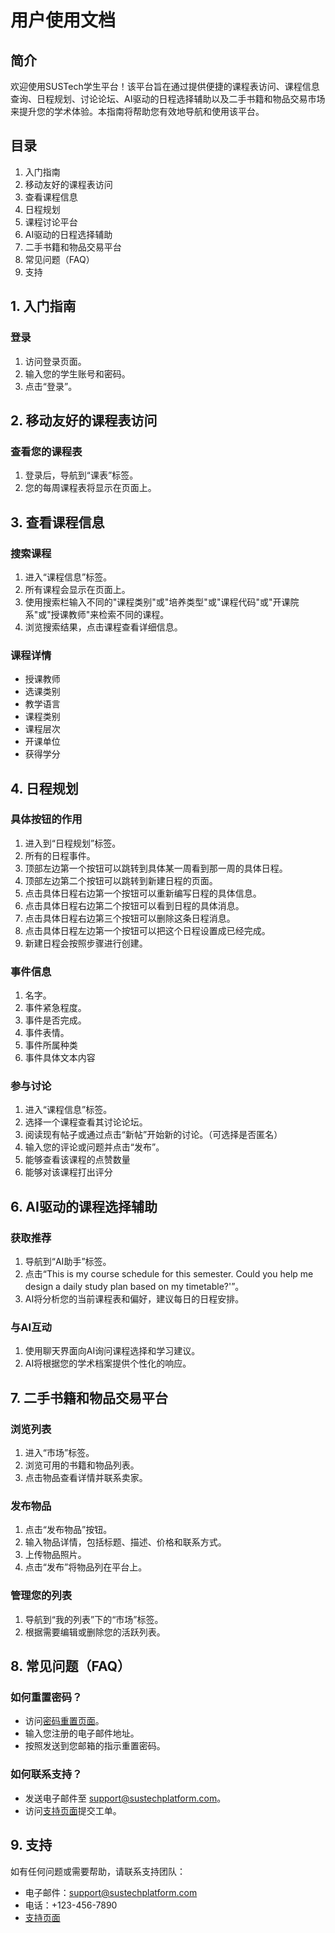 # 用户使用文档

## 简介

欢迎使用SUSTech学生平台！该平台旨在通过提供便捷的课程表访问、课程信息查询、日程规划、讨论论坛、AI驱动的日程选择辅助以及二手书籍和物品交易市场来提升您的学术体验。本指南将帮助您有效地导航和使用该平台。

## 目录

1. 入门指南
2. 移动友好的课程表访问
3. 查看课程信息
4. 日程规划
5. 课程讨论平台
6. AI驱动的日程选择辅助
7. 二手书籍和物品交易平台
8. 常见问题（FAQ）
9. 支持

## 1. 入门指南

### 登录

1. 访问登录页面。
2. 输入您的学生账号和密码。
3. 点击“登录”。

## 2. 移动友好的课程表访问

### 查看您的课程表

1. 登录后，导航到“课表”标签。
2. 您的每周课程表将显示在页面上。

## 3. 查看课程信息

### 搜索课程

1. 进入“课程信息”标签。
2. 所有课程会显示在页面上。
3. 使用搜索栏输入不同的"课程类别"或"培养类型"或"课程代码"或"开课院系"或"授课教师"来检索不同的课程。
4. 浏览搜索结果，点击课程查看详细信息。

### 课程详情

- 授课教师
- 选课类别
- 教学语言
- 课程类别
- 课程层次
- 开课单位
- 获得学分

## 4. 日程规划

### 具体按钮的作用

1. 进入到“日程规划”标签。
2. 所有的日程事件。
3. 顶部左边第一个按钮可以跳转到具体某一周看到那一周的具体日程。
4. 顶部左边第二个按钮可以跳转到新建日程的页面。
5. 点击具体日程右边第一个按钮可以重新编写日程的具体信息。
6. 点击具体日程右边第二个按钮可以看到日程的具体消息。
7. 点击具体日程右边第三个按钮可以删除这条日程消息。
8. 点击具体日程左边第一个按钮可以把这个日程设置成已经完成。
9. 新建日程会按照步骤进行创建。

### 事件信息

1. 名字。
2. 事件紧急程度。
3. 事件是否完成。
4. 事件表情。
5. 事件所属种类
6. 事件具体文本内容


### 参与讨论

1. 进入“课程信息”标签。
2. 选择一个课程查看其讨论论坛。
3. 阅读现有帖子或通过点击“新帖”开始新的讨论。（可选择是否匿名）
4. 输入您的评论或问题并点击“发布”。
5. 能够查看该课程的点赞数量
6. 能够对该课程打出评分

## 6. AI驱动的课程选择辅助

### 获取推荐

1. 导航到“AI助手”标签。
2. 点击“This is my course schedule for this semester. Could you help me design a daily study plan based on my timetable?'”。
3. AI将分析您的当前课程表和偏好，建议每日的日程安排。

### 与AI互动

1. 使用聊天界面向AI询问课程选择和学习建议。
2. AI将根据您的学术档案提供个性化的响应。

## 7. 二手书籍和物品交易平台

### 浏览列表

1. 进入“市场”标签。
2. 浏览可用的书籍和物品列表。
3. 点击物品查看详情并联系卖家。

### 发布物品

1. 点击“发布物品”按钮。
2. 输入物品详情，包括标题、描述、价格和联系方式。
3. 上传物品照片。
4. 点击“发布”将物品列在平台上。

### 管理您的列表

1. 导航到“我的列表”下的“市场”标签。
2. 根据需要编辑或删除您的活跃列表。

## 8. 常见问题（FAQ）

### 如何重置密码？

- 访问[密码重置页面](#)。
- 输入您注册的电子邮件地址。
- 按照发送到您邮箱的指示重置密码。

### 如何联系支持？

- 发送电子邮件至 support@sustechplatform.com。
- 访问[支持页面](#)提交工单。

## 9. 支持

如有任何问题或需要帮助，请联系支持团队：

- 电子邮件：support@sustechplatform.com
- 电话：+123-456-7890
- [支持页面](#)

